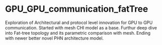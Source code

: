 # GPU_GPU_communication_fatTree
Exploration of Architectural and protocol level innovation for GPU to GPU communication. Started with mesh CHI model as a base. Furthur deep dive into Fat-tree topology and its parametric comparison with mesh. Ending with newer better novel  PHN architecture model.
